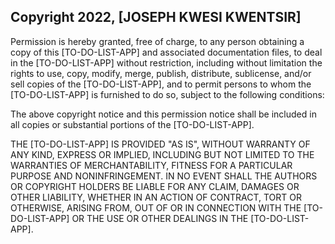 ## Copyright 2022, [JOSEPH KWESI KWENTSIR]

Permission is hereby granted, free of charge, to any person obtaining a copy of this [TO-DO-LIST-APP] and associated documentation files, to deal in the [TO-DO-LIST-APP]  without restriction, including without limitation the rights to use, copy, modify, merge, publish, distribute, sublicense, and/or sell copies of the [TO-DO-LIST-APP], and to permit persons to whom the [TO-DO-LIST-APP] is furnished to do so, subject to the following conditions:

The above copyright notice and this permission notice shall be included in all copies or substantial portions of the [TO-DO-LIST-APP].

THE [TO-DO-LIST-APP] IS PROVIDED "AS IS", WITHOUT WARRANTY OF ANY KIND, EXPRESS OR IMPLIED, INCLUDING BUT NOT LIMITED TO THE WARRANTIES OF MERCHANTABILITY, FITNESS FOR A PARTICULAR PURPOSE AND NONINFRINGEMENT. IN NO EVENT SHALL THE AUTHORS OR COPYRIGHT HOLDERS BE LIABLE FOR ANY CLAIM, DAMAGES OR OTHER LIABILITY, WHETHER IN AN ACTION OF CONTRACT, TORT OR OTHERWISE, ARISING FROM, OUT OF OR IN CONNECTION WITH THE [TO-DO-LIST-APP] OR THE USE OR OTHER DEALINGS IN THE [TO-DO-LIST-APP].
